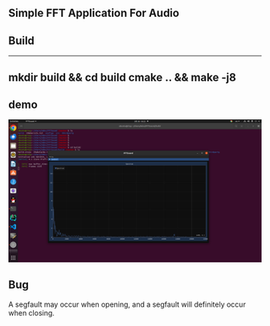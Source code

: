 
## Simple FFT Application For Audio

## Build
---
mkdir build && cd build
cmake .. && make -j8
---

## demo
![img](pic/demo.png)

## Bug
A segfault may occur when opening, and a segfault will definitely occur when closing.


